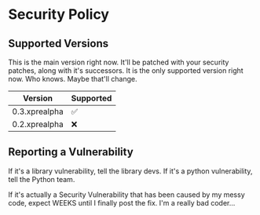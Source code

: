 # Security Policy

## Supported Versions

This is the main version right now. It'll be patched with your security patches, along with it's successors. It is the only supported version right now. Who knows. Maybe that'll change.

| Version       | Supported          |
| ------------- | ------------------ |
| 0.3.xprealpha | :white_check_mark: |
| 0.2.xprealpha | ❌ |

## Reporting a Vulnerability

If it's a library vulnerability, tell the library devs.
If it's a python vulnerability, tell the Python team.

If it's actually a Security Vulnerability that has been caused by my messy code, expect WEEKS until I finally post the fix.
I'm a really bad coder...
